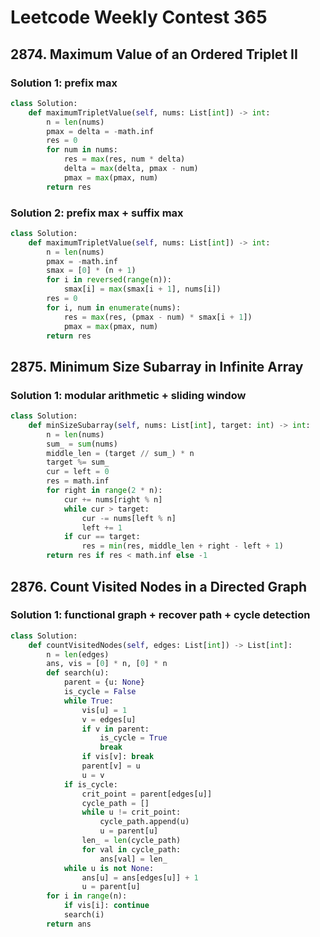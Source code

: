 # Leetcode Weekly Contest 365

## 2874. Maximum Value of an Ordered Triplet II

### Solution 1:  prefix max

```py
class Solution:
    def maximumTripletValue(self, nums: List[int]) -> int:
        n = len(nums)
        pmax = delta = -math.inf
        res = 0
        for num in nums:
            res = max(res, num * delta)
            delta = max(delta, pmax - num)
            pmax = max(pmax, num)
        return res
```

### Solution 2:  prefix max + suffix max

```py
class Solution:
    def maximumTripletValue(self, nums: List[int]) -> int:
        n = len(nums)
        pmax = -math.inf
        smax = [0] * (n + 1)
        for i in reversed(range(n)):
            smax[i] = max(smax[i + 1], nums[i])
        res = 0
        for i, num in enumerate(nums):
            res = max(res, (pmax - num) * smax[i + 1])
            pmax = max(pmax, num)
        return res
```

## 2875. Minimum Size Subarray in Infinite Array

### Solution 1:  modular arithmetic + sliding window

```py
class Solution:
    def minSizeSubarray(self, nums: List[int], target: int) -> int:
        n = len(nums)
        sum_ = sum(nums)
        middle_len = (target // sum_) * n
        target %= sum_
        cur = left = 0
        res = math.inf
        for right in range(2 * n):
            cur += nums[right % n]
            while cur > target:
                cur -= nums[left % n]
                left += 1
            if cur == target:
                res = min(res, middle_len + right - left + 1)
        return res if res < math.inf else -1
```

## 2876. Count Visited Nodes in a Directed Graph

### Solution 1:  functional graph + recover path + cycle detection

```py
class Solution:
    def countVisitedNodes(self, edges: List[int]) -> List[int]:
        n = len(edges)
        ans, vis = [0] * n, [0] * n
        def search(u):
            parent = {u: None}
            is_cycle = False
            while True:
                vis[u] = 1
                v = edges[u]
                if v in parent: 
                    is_cycle = True
                    break
                if vis[v]: break
                parent[v] = u
                u = v
            if is_cycle:
                crit_point = parent[edges[u]]
                cycle_path = []
                while u != crit_point:
                    cycle_path.append(u)
                    u = parent[u]
                len_ = len(cycle_path)
                for val in cycle_path:
                    ans[val] = len_
            while u is not None:
                ans[u] = ans[edges[u]] + 1
                u = parent[u]
        for i in range(n):
            if vis[i]: continue
            search(i)
        return ans
```

